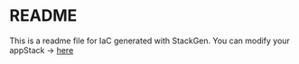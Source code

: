 # README
This is a readme file for IaC generated with StackGen.
You can modify your appStack -> [here](http://main.dev.stackgen.com/appstacks/3f934287-b755-4d93-92fd-d043b1c177c6)
